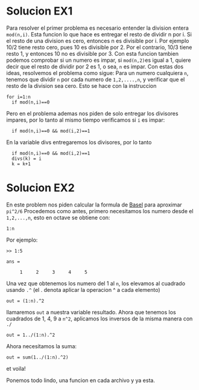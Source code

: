 # Solucion EX1
Para resolver el primer problema es necesario entender la division entera `mod(n,i)`.
Esta funcion lo que hace es entregar el resto de dividir n por i. Si el resto de una division es cero, entonces n es divisible por i.
Por ejemplo 10/2 tiene resto cero, pues 10 es divisible por 2. Por el contrario, 10/3 tiene resto 1, y entonces 10 no es divisible por 3.
Con esta funcion tambien podemos comprobar si un numero es impar, si `mod(n,2)`es igual a 1, quiere decir que el resto de dividir por 2 es 1, o sea, `n` es impar.
Con estas dos ideas, resolvemos el problema como sigue:
Para un numero cualquiera `n`, tenemos que dividir `n` por cada numero de `1,2,....,n`, y verificar que el resto de la division sea cero. Esto se hace con la instruccion 
```
for i=1:n
  if mod(n,i)==0
```
Pero en el problema ademas nos piden de solo entregar los divisores impares, por lo tanto al mismo tiempo  verificamos si `i` es impar:
```
  if mod(n,i)==0 && mod(i,2)==1
```
En la variable divs entregaremos los divisores, por lo tanto
```
  if mod(n,i)==0 && mod(i,2)==1
  divs(k) = i
  k = k+1
```

# Solucion EX2
En este problem nos piden calcular la formula de [Basel](https://en.wikipedia.org/wiki/Basel_problem) para aproximar `pi^2/6`
Procedemos como antes, primero necesitamos los numero desde el `1,2,...,n`, esto en octave se obtiene con:
```
1:n
```
Por ejemplo:
```
>> 1:5

ans =

     1     2     3     4     5
```
Una vez que obtenemos los numero del 1 al `n`, los elevamos al cuadrado usando `.^` (el . denota aplicar la operacion ^ a cada elemento)
```
out = (1:n).^2
```
llamaremos `out` a nuestra variable resultado. Ahora que tenemos los cuadrados de 1, 4, 9 a `n^2`, aplicamos los inversos de la misma manera con `./`
```
out = 1../(1:n).^2
```
Ahora necesitamos la suma:
```
out = sum(1../(1:n).^2)
```
et voila!

Ponemos todo lindo, una funcion en cada archivo y ya esta.
